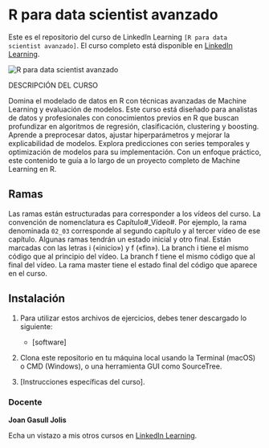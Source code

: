# R para data scientist avanzado

Este es el repositorio del curso de LinkedIn Learning `[R para data scientist avanzado]`. El curso completo está disponible en [LinkedIn Learning][lil-course-url].

![R para data scientist avanzado][lil-thumbnail-url] 

DESCRIPCIÓN DEL CURSO

Domina el modelado de datos en R con técnicas avanzadas de Machine Learning y evaluación de modelos. Este curso está diseñado para analistas de datos y profesionales con conocimientos previos en R que buscan profundizar en algoritmos de regresión, clasificación, clustering y boosting. Aprende a preprocesar datos, ajustar hiperparámetros y mejorar la explicabilidad de modelos. Explora predicciones con series temporales y optimización de modelos para su implementación. Con un enfoque práctico, este contenido te guía a lo largo de un proyecto completo de Machine Learning en R.

## Ramas

Las ramas están estructuradas para corresponder a los vídeos del curso. La convención de nomenclatura es Capítulo#_Vídeo#. Por ejemplo, la rama denominada `02_03` corresponde al segundo capítulo y al tercer vídeo de ese capítulo. Algunas ramas tendrán un estado inicial y otro final. Están marcadas con las letras i («inicio») y f («fin»). La branch i tiene el mismo código que al principio del vídeo. La branch f tiene el mismo código que al final del vídeo. La rama master tiene el estado final del código que aparece en el curso.

## Instalación

1. Para utilizar estos archivos de ejercicios, debes tener descargado lo siguiente:
   - [software]

2. Clona este repositorio en tu máquina local usando la Terminal (macOS) o CMD (Windows), o una herramienta GUI como SourceTree.
3. [Instrucciones específicas del curso].

### Docente

**Joan Gasull Jolis**

Echa un vistazo a mis otros cursos en [LinkedIn Learning](https://www.linkedin.com/learning/instructors/joan-gasull-jolis).

[0]: # (Replace these placeholder URLs with actual course URLs)
[lil-course-url]: [https://www.linkedin.com/learning/r-para-data-scientist-avanzado-23950341/]
[lil-thumbnail-url]: https://media.licdn.com/dms/image/v2/D4E0DAQG0eDHsyOSqTA/learning-public-crop_675_1200/B4EZVdqqdwHUAY-/0/1741033220778?e=2147483647&v=beta&t=FxUDo6FA8W8CiFROwqfZKL_mzQhYx9loYLfjN-LNjgA

[1]: # (End of ES-Instruction ###############################################################################################)
